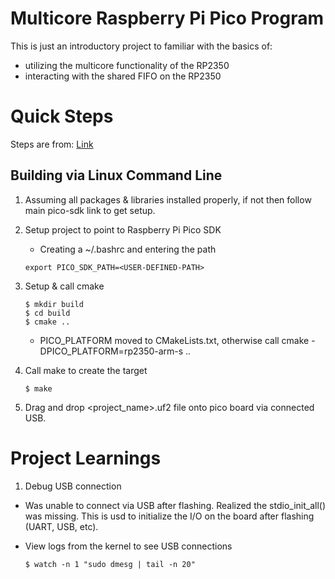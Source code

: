# Multicore Raspberry Pi Pico Program

This is just an introductory project to familiar with the basics of:
- utilizing the multicore functionality of the RP2350
- interacting with the shared FIFO on the RP2350

# Quick Steps

Steps are from: [Link](https://github.com/raspberrypi/pico-sdk/tree/master)

## Building via Linux Command Line
1. Assuming all packages & libraries installed properly, if not then follow main pico-sdk link to get setup.

2. Setup project to point to Raspberry Pi Pico SDK
    * Creating a ~/.bashrc and entering the path
    ```
    export PICO_SDK_PATH=<USER-DEFINED-PATH>
    ```

3. Setup & call cmake
    ```
    $ mkdir build
    $ cd build
    $ cmake ..
    ```

    - PICO_PLATFORM moved to CMakeLists.txt, otherwise call cmake -DPICO_PLATFORM=rp2350-arm-s ..

4. Call make to create the target
    ```
    $ make
    ```

5. Drag and drop <project_name>.uf2 file onto pico board via connected USB.

# Project Learnings

1. Debug USB connection

- Was unable to connect via USB after flashing. Realized the stdio_init_all() was missing. This is usd to initialize the I/O on the board after flashing (UART, USB, etc).

- View logs from the kernel to see USB connections
    ```
    $ watch -n 1 "sudo dmesg | tail -n 20"
    ```

